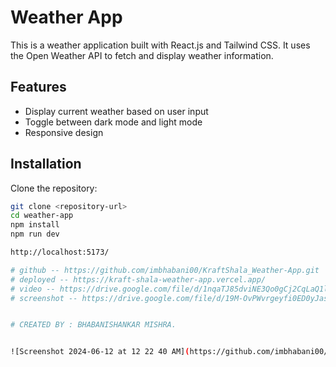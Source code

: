 # Weather App

This is a weather application built with React.js and Tailwind CSS. It uses the Open Weather API to fetch and display weather information.

## Features

- Display current weather based on user input
- Toggle between dark mode and light mode
- Responsive design

## Installation

Clone the repository:

```bash
git clone <repository-url>
cd weather-app
npm install
npm run dev

http://localhost:5173/

# github -- https://github.com/imbhabani00/KraftShala_Weather-App.git
# deployed -- https://kraft-shala-weather-app.vercel.app/
# video -- https://drive.google.com/file/d/1nqaTJ85dviNE3Qo0gCj2CqLaQ1ljhwVz/view?usp=sharing
# screenshot -- https://drive.google.com/file/d/19M-OvPWvrgeyfi0ED0yJasYVPerXThhw/view?usp=sharing


# CREATED BY : BHABANISHANKAR MISHRA.


![Screenshot 2024-06-12 at 12 22 40 AM](https://github.com/imbhabani00/KraftShala_Weather-App/assets/111756939/3803196f-abb7-4d94-9dbd-e0eb2f00b32b)





